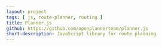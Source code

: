 ```yaml
---
layout: project
tags: [ js, route-planner, routing ]
title: Planner.js
github: https://github.com/openplannerteam/planner.js
short-description: JavaScript library for route planning
---
```


